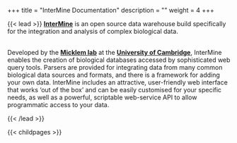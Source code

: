 +++
title = "InterMine Documentation"
description = ""
weight = 4
+++

{{< lead >}}
**[InterMine](http://www.intermine.org/)** is an open source data warehouse build specifically for the integration and analysis of complex biological data.
<br/>
<br/>

Developed by the **[Micklem lab](http://www.micklemlab.org/)** at the **[University of Cambridge](https://www.gen.cam.ac.uk/)**, InterMine enables the creation of biological databases accessed by sophisticated web query tools. Parsers are provided for integrating data from many common biological data sources and formats, and there is a framework for adding your own data. InterMine includes an attractive, user-friendly web interface that works ‘out of the box’ and can be easily customised for your specific needs, as well as a powerful, scriptable web-service API to allow programmatic access to your data.



{{< /lead >}}


{{< childpages >}}